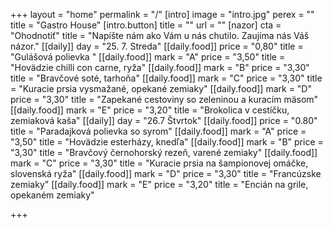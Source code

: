 +++
layout = "home"
permalink = "/"
[intro]
image = "intro.jpg"
perex = ""
title = "Gastro House"
[intro.button]
title = ""
url = ""
[nazor]
cta = "Ohodnotiť"
title = "Napíšte nám ako Vám u nás chutilo. Zaujíma nás Váš názor."
[[daily]]
day = "25. 7. Streda"
[[daily.food]]
price = "0,80"
title = "Gulášová polievka "
[[daily.food]]
mark = "A"
price = "3,50"
title = "Hovädzie chilli con carne, ryža"
[[daily.food]]
mark = "B"
price = "3,30"
title = "Bravčové soté, tarhoňa"
[[daily.food]]
mark = "C"
price = "3,30"
title = "Kuracie prsia vysmažané, opekané zemiaky"
[[daily.food]]
mark = "D"
price = "3,30"
title = "Zapekané cestoviny so zeleninou a kuracím mäsom"
[[daily.food]]
mark = "E"
price = "3,20"
title = "Brokolica v cestíčku, zemiaková kaša"
[[daily]]
day = "26.7 Štvrtok"
[[daily.food]]
price = "0.80"
title = "Paradajková polievka so syrom"
[[daily.food]]
mark = "A"
price = "3,50"
title = "Hovädzie esterházy, knedľa"
[[daily.food]]
mark = "B"
price = "3,30"
title = "Bravčový černohorský rezeň, varené zemiaky"
[[daily.food]]
mark = "C"
price = "3,30"
title = "Kuracie prsia na šampionovej omáčke, slovenská ryža"
[[daily.food]]
mark = "D"
price = "3,30"
title = "Francúzske zemiaky"
[[daily.food]]
mark = "E"
price = "3,20"
title = "Encián na grile, opekaném zemiaky"

+++
